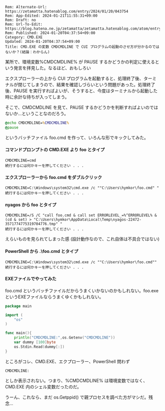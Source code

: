 ```header
Rem: Alternate-Url: https://zetamatta.hatenablog.com/entry/2024/01/20/043754
Rem: App-Edited: 2024-01-21T11:55:31+09:00
Rem: Draft: no
Rem: Url-To-Edit: https://blog.hatena.ne.jp/zetamatta/zetamatta.hatenablog.com/atom/entry/6801883189076436399
Rem: Published: 2024-01-20T04:37:54+09:00
Category: CMD.EXE
Updated: 2024-01-20T04:37:54+09:00
Title: CMD.EXE の変数 CMDCMDLINE で CUI プログラムの起動のさせ方が分かるのではないか？(結論：わからん)
```
某所で、環境変数%CMDCMDLINE% が PAUSE するかどうかの判定に使えるという発言を拝見した。なるほど、おもしろい

エクスプローラーの上から CUI プログラムを起動すると、処理終了後、ターミナルが閉じてしまうので、結果を確認しづらいという問題があった。処理終了後、PAUSE を実行すればよいが、そうすると、今度はターミナルから起動した時に余計な待ちが入ってしまう。

そこで、CMDCMDLINE を見て、PAUSE するかどうかを判断すればよいのではないか…ということなのだろう。

```foo.cmd
@echo CMDCMDLINE=%CMDCMDLINE%
@pause
```

というバッチファイル foo.cmd を作って、いろんな形でキックしてみた。

#### コマンドプロンプトの CMD.EXE より foo とタイプ

```
CMDCMDLINE=cmd
続行するには何かキーを押してください . . .
```

#### エクスプローラーから foo.cmd をダブルクリック

```
CMDCMDLINE=C:\Windows\system32\cmd.exe /c ""C:\Users\hymkor\foo.cmd" "
続行するには何かキーを押してください . . .
```

#### nyagos から foo とタイプ

```
CMDCMDLINE=/S /C "call foo.cmd & call set ERRORLEVEL_=%^ERRORLEVEL% & (cd & set) > "C:\Users\hymkor\AppData\Local\Temp\nyagos-22472-3571774775319704776.tmp" "
続行するには何かキーを押してください . . .
```

えらいものを見られてしまった感 (設計動作なので、これ自体は不具合ではない)

#### PowerShell から .\foo.cmd とタイプ

```
CMDCMDLINE=C:\Windows\system32\cmd.exe /c ""C:\Users\hymkor\foo.cmd""
続行するには何かキーを押してください . . .
```

#### EXEファイルでやってみた

foo.cmd というバッチファイルだからうまくいかないのかもしれない。foo.exe というEXEファイルならうまくゆくかもしれない。

```go
package main

import (
    "os"
)

func main(){
    println("CMDCMDLINE:",os.Getenv("CMDCMDLINE"))
    var dummy [100]byte
    os.Stdin.Read(dummy[:])
}
```

ところがコレ、CMD.EXE、エクプローラー、PowerShell 問わず

```
CMDCMDLINE:

```

としか表示されない。つまり、%CMDCMDLINE% は環境変数ではなく、CMD.EXE 内のシェル変数だったのだ。

うーん、これなら、まだ os.Getppid() で親プロセスを調べた方がマシだ。残念…
